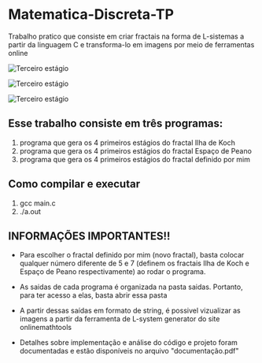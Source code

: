 # Matematica-Discreta-TP
Trabalho pratico que consiste em criar fractais na forma de L-sistemas a partir da linguagem C e transforma-lo em imagens por meio de ferramentas online


![Terceiro estágio](https://github.com/Igoreduardobraga/Matematica-Discreta-TP/assets/94845990/713ab646-5493-4188-b297-c7f9ee82baa3)

![Terceiro estágio](https://github.com/Igoreduardobraga/Matematica-Discreta-TP/assets/94845990/973682bd-94c0-433b-9915-82bf9a849f01)

![Terceiro estágio](https://github.com/Igoreduardobraga/Matematica-Discreta-TP/assets/94845990/973682bd-94c0-433b-9915-82bf9a849f01)


## Esse trabalho consiste em três programas:

1) programa que gera os 4 primeiros estágios do fractal Ilha de Koch
2) programa que gera os 4 primeiros estágios do fractal Espaço de Peano
3) programa que gera os 4 primeiros estágios do fractal definido por mim

## Como compilar e executar

1) gcc main.c
2) ./a.out

## INFORMAÇÕES IMPORTANTES!!

* Para escolher o fractal definido por mim (novo fractal), basta colocar qualquer número diferente de 5 e 7 (definem os fractais Ilha de Koch e Espaço de Peano respectivamente) ao rodar o programa.

* As saidas de cada programa é organizada na pasta saidas. Portanto, para ter acesso a elas, basta abrir essa pasta

* A partir dessas saídas em formato de string, é possivel vizualizar as imagens a partir da ferramenta de L-system generator do site onlinemathtools

* Detalhes sobre implementação e análise do código e projeto foram documentadas e estão disponíveis no arquivo "documentação.pdf"
